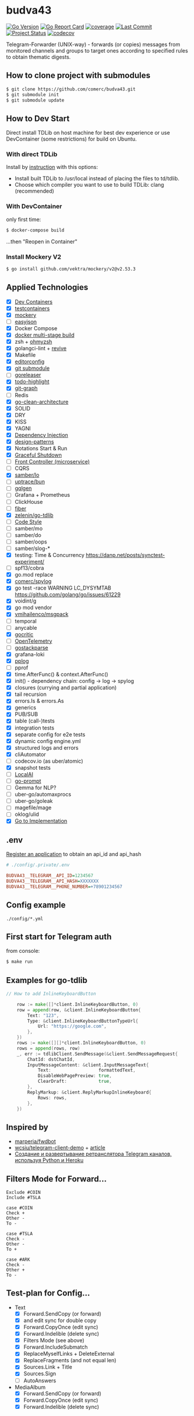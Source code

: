 # budva43

[![Go Version](https://img.shields.io/github/go-mod/go-version/comerc/budva43)](https://go.dev/doc/install)
[![Go Report Card](https://goreportcard.com/badge/github.com/comerc/budva43)](https://goreportcard.com/report/github.com/comerc/budva43)
[![coverage](https://img.shields.io/badge/coverage-62.1%25-yellow)](https://htmlpreview.github.io/?https://github.com/comerc/budva43/blob/main/.coverage/.html)
[![Last Commit](https://img.shields.io/github/last-commit/comerc/budva43)](https://github.com/comerc/budva43/commits/main/)
[![Project Status](https://img.shields.io/github/release/comerc/budva43.svg)](https://github.com/comerc/budva43/releases/latest)
[![codecov](https://codecov.io/gh/comerc/budva43/branch/master/graph/badge.svg)](https://codecov.io/gh/comerc/budva43)

Telegram-Forwarder (UNIX-way) - forwards (or copies) messages from monitored channels and groups to target ones according to specified rules to obtain thematic digests.

## How to clone project with submodules

```bash
$ git clone https://github.com/comerc/budva43.git
$ git submodule init
$ git submodule update
```

## How to Dev Start

Direct install TDLib on host machine for best dev experience or use DevContainer (some restrictions) for build on Ubuntu.

### With direct TDLib

Install by [instruction](https://github.com/zelenin/go-tdlib/blob/master/README.md) with this options:

- Install built TDLib to /usr/local instead of placing the files to td/tdlib.
- Choose which compiler you want to use to build TDLib: clang (recommended)

### With DevContainer

only first time:
```bash
$ docker-compose build
```
...then "Reopen in Container"

### Install Mockery V2

```bash
$ go install github.com/vektra/mockery/v2@v2.53.3
```

## Applied Technologies

- [x] [Dev Containers](https://code.visualstudio.com/docs/devcontainers/containers)
- [x] [testcontainers](https://testcontainers.com/guides/getting-started-with-testcontainers-for-go/)
- [x] [mockery](https://github.com/vektra/mockery)
- [ ] [easyjson](https://github.com/mailru/easyjson)
- [x] Docker Compose
- [x] [docker multi-stage build](https://docs.docker.com/build/building/multi-stage/)
- [x] zsh + [ohmyzsh](https://ohmyz.sh/)
- [x] golangci-lint + [revive](https://revive.run/)
- [x] Makefile
- [x] [editorconfig](https://editorconfig.org/)
- [x] [git submodule](https://git-scm.com/book/en/v2/Git-Tools-Submodules)
- [ ] [goreleaser](https://goreleaser.com/)
- [x] [todo-highlight](https://marketplace.visualstudio.com/items?itemName=wayou.vscode-todo-highlight)
- [x] [git-graph](https://marketplace.visualstudio.com/items?itemName=mhutchie.git-graph)
- [ ] Redis
- [x] [go-clean-architecture](https://github.com/comerc/go-clean-architecture)
- [x] SOLID
- [x] DRY
- [x] KISS
- [x] YAGNI
- [x] [Dependency Injection](https://habr.com/ru/companies/vivid_money/articles/531822/)
- [x] [design-patterns](https://refactoring.guru/ru/design-patterns/go)
- [x] Notations Start & Run
- [x] [Graceful Shutdown](https://habr.com/ru/articles/771626/)
- [ ] [Front Controller (microservice)](https://en.wikipedia.org/wiki/Front_controller)
- [ ] CQRS
- [x] [samber/lo](https://github.com/samber/lo)
- [ ] [uptrace/bun](https://github.com/uptrace/bun)
- [ ] [gqlgen](https://gqlgen.com/)
- [ ] Grafana + Prometheus
- [ ] ClickHouse
- [ ] [fiber](https://gofiber.io/)
- [x] [zelenin/go-tdlib](https://github.com/zelenin/go-tdlib)
- [ ] [Code Style](https://github.com/quickwit-oss/quickwit/blob/206ebf791af78f11c562835a449df449b3a17e81/CODE_STYLE.md
)
- [ ] samber/mo
- [ ] samber/do
- [ ] samber/oops
- [ ] samber/slog-*
- [x] testing: Time & Concurrency https://danp.net/posts/synctest-experiment/
- [ ] spf13/cobra
- [x] go.mod replace
- [x] [comerc/spylog](https://github.com/comerc/spylog)
- [x] go test -race WARNING LC_DYSYMTAB https://github.com/golang/go/issues/61229
- [x] voidint/g
- [x] go mod vendor
- [x] [vmihailenco/msgpack](https://github.com/vmihailenco/msgpack)
- [ ] temporal
- [ ] anycable
- [x] [gocritic](https://habr.com/ru/articles/414739/)
- [ ] [OpenTelemetry](https://pkg.go.dev/go.opentelemetry.io/otel#section-readme)
- [ ] [gostackparse](https://github.com/DataDog/gostackparse)
- [x] grafana-loki
- [x] [pplog](https://github.com/michurin/human-readable-json-logging)
- [ ] pprof
- [x] time.AfterFunc() & context.AfterFunc()
- [x] init() - dependency chain: config -> log -> spylog
- [x] closures (currying and partial application)
- [x] tail recursion
- [x] errors.Is & errors.As
- [x] generics
- [x] PUB/SUB
- [x] table (call-)tests
- [x] integration tests
- [x] separate config for e2e tests
- [x] dynamic config engine.yml
- [x] structured logs and errors
- [x] cliAutomator
- [ ] codecov.io (as uber/atomic)
- [x] snapshot tests
- [ ] [LocalAI](https://github.com/mudler/LocalAI)
- [ ] [go-prompt](https://github.com/c-bata/go-prompt)
- [ ] Gemma for NLP?
- [ ] uber-go/automaxprocs
- [ ] uber-go/goleak
- [ ] magefile/mage
- [ ] oklog/ulid
- [x] [Go to Implementation](https://github.com/comerc/golang-go-to-impl)

## .env

[Register an application](https://my.telegram.org/apps) to obtain an api_id and api_hash

```ini
# ./config/.private/.env

BUDVA43__TELEGRAM__API_ID=1234567
BUDVA43__TELEGRAM__API_HASH=XXXXXXX
BUDVA43__TELEGRAM__PHONE_NUMBER=+78901234567
```

## Config example

`./config/*.yml`

## First start for Telegram auth

from console:

```bash
$ make run
```

<!--

## Old variants for Telegram auth (draft)

via web:

http://localhost:7007


or via docker:

```
$ make
$ make up
$ docker attach telegram-forwarder
```

but then we have problem with permissions (may be need docker rootless mode?):

```
$ sudo chmod -R 777 ./tdata
```

## Get chat list with limit (optional)

http://localhost:7007?limit=10

-->

## Examples for go-tdlib

```go
// How to add InlineKeyboardButton

	row := make([]*client.InlineKeyboardButton, 0)
	row = append(row, &client.InlineKeyboardButton{
		Text: "123",
		Type: &client.InlineKeyboardButtonTypeUrl{
			Url: "https://google.com",
		},
	})
	rows := make([][]*client.InlineKeyboardButton, 0)
	rows = append(rows, row)
	_, err := tdlibClient.SendMessage(&client.SendMessageRequest{
		ChatId: dstChatId,
		InputMessageContent: &client.InputMessageText{
			Text:                  formattedText,
			DisableWebPagePreview: true,
			ClearDraft:            true,
		},
		ReplyMarkup: &client.ReplyMarkupInlineKeyboard{
			Rows: rows,
		},
	})

```

## Inspired by

- [marperia/fwdbot](https://github.com/marperia/fwdbot)
- [wcsiu/telegram-client-demo](https://github.com/wcsiu/telegram-client-demo) + [article](https://wcsiu.github.io/2020/12/26/create-a-telegram-client-in-go-with-docker.html)
- [Создание и развертывание ретранслятора Telegram каналов, используя Python и Heroku](https://vc.ru/dev/158757-sozdanie-i-razvertyvanie-retranslyatora-telegram-kanalov-ispolzuya-python-i-heroku)

## Filters Mode for Forward...

```
Exclude #COIN
Include #TSLA

case #COIN
Check +
Other -
To -

case #TSLA
Check -
Other -
To +

case #ARK
Check -
Other +
To -
```

## Test-plan for Config...

- Text
  - [x] Forward.SendCopy (or forward)
  - [x] and edit sync for double copy
  - [x] Forward.CopyOnce (edit sync)
  - [x] Forward.Indelible (delete sync)
  - [x] Filters Mode (see above)
  - [x] Forward.IncludeSubmatch
  - [x] ReplaceMyselfLinks + DeleteExternal
  - [x] ReplaceFragments (and not equal len)
  - [x] Sources.Link + Title
  - [x] Sources.Sign
  - [ ] AutoAnswers
- MediaAlbum
  - [x] Forward.SendCopy (or forward)
  - [x] Forward.CopyOnce (edit sync)
  - [x] Forward.Indelible (delete sync)

